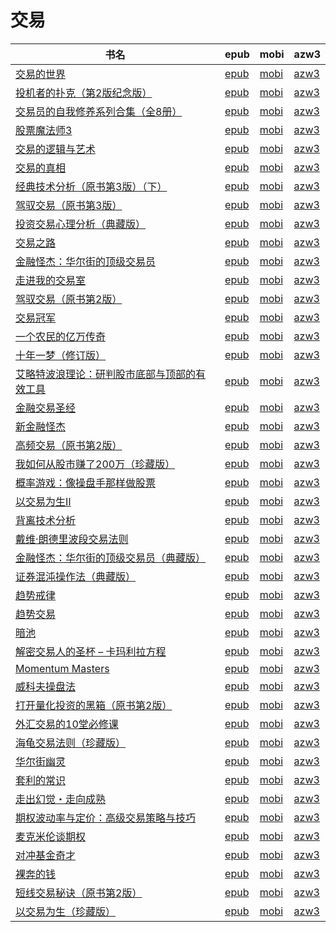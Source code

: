 # 交易

| 书名 | epub | mobi | azw3 |
| --- | --- | --- | --- |
| [交易的世界](http://ct.dalanmei.com/f/31084289-771232142-ab222f) | [epub](http://ct.dalanmei.com/f/31084289-771232142-ab222f) | [mobi](http://ct.dalanmei.com/f/31084289-771247204-2097e6) | [azw3](http://ct.dalanmei.com/f/31084289-771240225-da7feb) |
| [投机者的扑克（第2版纪念版）](http://ct.dalanmei.com/f/31084289-771230023-018fff) | [epub](http://ct.dalanmei.com/f/31084289-771230023-018fff) | [mobi](http://ct.dalanmei.com/f/31084289-771241395-bd2143) | [azw3](http://ct.dalanmei.com/f/31084289-771233584-aac639) |
| [交易员的自我修养系列合集（全8册）](http://ct.dalanmei.com/f/31084289-771230069-44a42a) | [epub](http://ct.dalanmei.com/f/31084289-771230069-44a42a) | [mobi](http://ct.dalanmei.com/f/31084289-771241450-056873) | [azw3](http://ct.dalanmei.com/f/31084289-771233651-efd80f) |
| [股票魔法师3](http://ct.dalanmei.com/f/31084289-570178595-7b235f) | [epub](http://ct.dalanmei.com/f/31084289-570178595-7b235f) | [mobi](http://ct.dalanmei.com/f/31084289-570304577-3405c6) | [azw3](http://ct.dalanmei.com/f/31084289-570376018-7c7dad) |
| [交易的逻辑与艺术](http://ct.dalanmei.com/f/31084289-570150705-0a3239) | [epub](http://ct.dalanmei.com/f/31084289-570150705-0a3239) | [mobi](http://ct.dalanmei.com/f/31084289-570357687-ceb25c) | [azw3](http://ct.dalanmei.com/f/31084289-571405806-be432a) |
| [交易的真相](http://ct.dalanmei.com/f/31084289-570153441-6c92bf) | [epub](http://ct.dalanmei.com/f/31084289-570153441-6c92bf) | [mobi](http://ct.dalanmei.com/f/31084289-570357920-038de9) | [azw3](http://ct.dalanmei.com/f/31084289-571406265-01127d) |
| [经典技术分析（原书第3版）（下）](http://ct.dalanmei.com/f/31084289-569464217-9b31e7) | [epub](http://ct.dalanmei.com/f/31084289-569464217-9b31e7) | [mobi](http://ct.dalanmei.com/f/31084289-570242357-121166) | [azw3](http://ct.dalanmei.com/f/31084289-571420069-93c496) |
| [驾驭交易（原书第3版）](http://ct.dalanmei.com/f/31084289-571732165-faaa55) | [epub](http://ct.dalanmei.com/f/31084289-571732165-faaa55) | [mobi](http://ct.dalanmei.com/f/31084289-572019008-3cc0c3) | [azw3](http://ct.dalanmei.com/f/31084289-572083712-db9568) |
| [投资交易心理分析（典藏版）](http://ct.dalanmei.com/f/31084289-571731395-ba19df) | [epub](http://ct.dalanmei.com/f/31084289-571731395-ba19df) | [mobi](http://ct.dalanmei.com/f/31084289-572065327-77ac59) | [azw3](http://ct.dalanmei.com/f/31084289-572085204-14c49c) |
| [交易之路](http://ct.dalanmei.com/f/31084289-571652891-691c6d) | [epub](http://ct.dalanmei.com/f/31084289-571652891-691c6d) | [mobi](http://ct.dalanmei.com/f/31084289-572117466-1979e1) | [azw3](http://ct.dalanmei.com/f/31084289-572179913-ff3132) |
| [金融怪杰：华尔街的顶级交易员](http://ct.dalanmei.com/f/31084289-571646911-1d526f) | [epub](http://ct.dalanmei.com/f/31084289-571646911-1d526f) | [mobi](http://ct.dalanmei.com/f/31084289-572120331-8124a9) | [azw3](http://ct.dalanmei.com/f/31084289-572180647-6439bd) |
| [走进我的交易室](http://ct.dalanmei.com/f/31084289-571640630-4e20a5) | [epub](http://ct.dalanmei.com/f/31084289-571640630-4e20a5) | [mobi](http://ct.dalanmei.com/f/31084289-572120584-9b8932) | [azw3](http://ct.dalanmei.com/f/31084289-572180962-a5834d) |
| [驾驭交易（原书第2版）](http://ct.dalanmei.com/f/31084289-571639092-0cbf62) | [epub](http://ct.dalanmei.com/f/31084289-571639092-0cbf62) | [mobi](http://ct.dalanmei.com/f/31084289-572120724-891f38) | [azw3](http://ct.dalanmei.com/f/31084289-572181341-8e52b4) |
| [交易冠军](http://ct.dalanmei.com/f/31084289-571625672-d1338d) | [epub](http://ct.dalanmei.com/f/31084289-571625672-d1338d) | [mobi](http://ct.dalanmei.com/f/31084289-572129953-3fbfbe) | [azw3](http://ct.dalanmei.com/f/31084289-572189883-878e88) |
| [一个农民的亿万传奇](http://ct.dalanmei.com/f/31084289-571622438-2bd416) | [epub](http://ct.dalanmei.com/f/31084289-571622438-2bd416) | [mobi](http://ct.dalanmei.com/f/31084289-572131674-2069ce) | [azw3](http://ct.dalanmei.com/f/31084289-572192340-9aec14) |
| [十年一梦（修订版）](http://ct.dalanmei.com/f/31084289-571528031-4cc200) | [epub](http://ct.dalanmei.com/f/31084289-571528031-4cc200) | [mobi](http://ct.dalanmei.com/f/31084289-571792983-117387) | [azw3](http://ct.dalanmei.com/f/31084289-572194052-a43437) |
| [艾略特波浪理论：研判股市底部与顶部的有效工具](http://ct.dalanmei.com/f/31084289-571529264-aa4d86) | [epub](http://ct.dalanmei.com/f/31084289-571529264-aa4d86) | [mobi](http://ct.dalanmei.com/f/31084289-571793864-a31818) | [azw3](http://ct.dalanmei.com/f/31084289-572194455-5d9ef6) |
| [金融交易圣经](http://ct.dalanmei.com/f/31084289-571531998-efcb19) | [epub](http://ct.dalanmei.com/f/31084289-571531998-efcb19) | [mobi](http://ct.dalanmei.com/f/31084289-571800776-7a05b9) | [azw3](http://ct.dalanmei.com/f/31084289-572195033-907d33) |
| [新金融怪杰](http://ct.dalanmei.com/f/31084289-571532960-f6b0cc) | [epub](http://ct.dalanmei.com/f/31084289-571532960-f6b0cc) | [mobi](http://ct.dalanmei.com/f/31084289-571802800-62ff8a) | [azw3](http://ct.dalanmei.com/f/31084289-572195146-a5b4bd) |
| [高频交易（原书第2版）](http://ct.dalanmei.com/f/31084289-571538775-0bb05c) | [epub](http://ct.dalanmei.com/f/31084289-571538775-0bb05c) | [mobi](http://ct.dalanmei.com/f/31084289-571806929-e4c2ce) | [azw3](http://ct.dalanmei.com/f/31084289-572195971-a378de) |
| [我如何从股市赚了200万（珍藏版）](http://ct.dalanmei.com/f/31084289-571542284-b833d8) | [epub](http://ct.dalanmei.com/f/31084289-571542284-b833d8) | [mobi](http://ct.dalanmei.com/f/31084289-571811807-dca6e7) | [azw3](http://ct.dalanmei.com/f/31084289-572196437-f2c870) |
| [概率游戏：像操盘手那样做股票](http://ct.dalanmei.com/f/31084289-571544997-7a906e) | [epub](http://ct.dalanmei.com/f/31084289-571544997-7a906e) | [mobi](http://ct.dalanmei.com/f/31084289-571815154-56b1da) | [azw3](http://ct.dalanmei.com/f/31084289-572197744-fbf46b) |
| [以交易为生Ⅱ](http://ct.dalanmei.com/f/31084289-571548832-065c79) | [epub](http://ct.dalanmei.com/f/31084289-571548832-065c79) | [mobi](http://ct.dalanmei.com/f/31084289-571821001-154448) | [azw3](http://ct.dalanmei.com/f/31084289-572199481-e31322) |
| [背离技术分析](http://ct.dalanmei.com/f/31084289-571551588-efe318) | [epub](http://ct.dalanmei.com/f/31084289-571551588-efe318) | [mobi](http://ct.dalanmei.com/f/31084289-571876547-2f93c2) | [azw3](http://ct.dalanmei.com/f/31084289-572202250-71c006) |
| [戴维·朗德里波段交易法则](http://ct.dalanmei.com/f/31084289-571553685-952638) | [epub](http://ct.dalanmei.com/f/31084289-571553685-952638) | [mobi](http://ct.dalanmei.com/f/31084289-571887873-4e4249) | [azw3](http://ct.dalanmei.com/f/31084289-572202841-72c089) |
| [金融怪杰：华尔街的顶级交易员（典藏版）](http://ct.dalanmei.com/f/31084289-571555698-0992f3) | [epub](http://ct.dalanmei.com/f/31084289-571555698-0992f3) | [mobi](http://ct.dalanmei.com/f/31084289-571909185-64e76b) | [azw3](http://ct.dalanmei.com/f/31084289-572203156-202fe5) |
| [证券混沌操作法（典藏版）](http://ct.dalanmei.com/f/31084289-571555950-bb13ad) | [epub](http://ct.dalanmei.com/f/31084289-571555950-bb13ad) | [mobi](http://ct.dalanmei.com/f/31084289-571911351-c5f1c3) | [azw3](http://ct.dalanmei.com/f/31084289-572203278-e71902) |
| [趋势戒律](http://ct.dalanmei.com/f/31084289-571532928-1e674c) | [epub](http://ct.dalanmei.com/f/31084289-571532928-1e674c) | [mobi](http://ct.dalanmei.com/f/31084289-571802390-32cdc3) | [azw3](http://ct.dalanmei.com/f/31084289-571989730-30b28b) |
| [趋势交易](http://ct.dalanmei.com/f/31084289-571551831-4e2be5) | [epub](http://ct.dalanmei.com/f/31084289-571551831-4e2be5) | [mobi](http://ct.dalanmei.com/f/31084289-571878834-5c4cd7) | [azw3](http://ct.dalanmei.com/f/31084289-572069016-b34db0) |
| [暗池](http://ct.dalanmei.com/f/31084289-571562476-60fc70) | [epub](http://ct.dalanmei.com/f/31084289-571562476-60fc70) | [mobi](http://ct.dalanmei.com/f/31084289-572009308-3cdfbb) | [azw3](http://ct.dalanmei.com/f/31084289-571841130-4c1438) |
| [解密交易人的圣杯 &#8211; 卡玛利拉方程](http://ct.dalanmei.com/f/31084289-571584921-31e775) | [epub](http://ct.dalanmei.com/f/31084289-571584921-31e775) | [mobi](http://ct.dalanmei.com/f/31084289-571733577-8169df) | [azw3](http://ct.dalanmei.com/f/31084289-571849812-760782) |
| [Momentum Masters](http://ct.dalanmei.com/f/31084289-571582723-489d2d) | [epub](http://ct.dalanmei.com/f/31084289-571582723-489d2d) | [mobi](http://ct.dalanmei.com/f/31084289-571736371-ed5852) | [azw3](http://ct.dalanmei.com/f/31084289-571856523-fcfc2c) |
| [威科夫操盘法](http://ct.dalanmei.com/f/31084289-571502564-7281f6) | [epub](http://ct.dalanmei.com/f/31084289-571502564-7281f6) | [mobi](http://ct.dalanmei.com/f/31084289-571775476-ea1484) | [azw3](http://ct.dalanmei.com/f/31084289-571875668-279fe2) |
| [打开量化投资的黑箱（原书第2版）](http://ct.dalanmei.com/f/31084289-571525471-668a88) | [epub](http://ct.dalanmei.com/f/31084289-571525471-668a88) | [mobi](http://ct.dalanmei.com/f/31084289-571780328-a3da8c) | [azw3](http://ct.dalanmei.com/f/31084289-571880209-ed5c28) |
| [外汇交易的10堂必修课](http://ct.dalanmei.com/f/31084289-571525707-edf1ee) | [epub](http://ct.dalanmei.com/f/31084289-571525707-edf1ee) | [mobi](http://ct.dalanmei.com/f/31084289-571780646-40545f) | [azw3](http://ct.dalanmei.com/f/31084289-571880487-a0bcae) |
| [海龟交易法则（珍藏版）](http://ct.dalanmei.com/f/31084289-571526423-107eda) | [epub](http://ct.dalanmei.com/f/31084289-571526423-107eda) | [mobi](http://ct.dalanmei.com/f/31084289-571781227-de8762) | [azw3](http://ct.dalanmei.com/f/31084289-571881197-da686f) |
| [华尔街幽灵](http://ct.dalanmei.com/f/31084289-571451402-372413) | [epub](http://ct.dalanmei.com/f/31084289-571451402-372413) | [mobi](http://ct.dalanmei.com/f/31084289-571785009-282437) | [azw3](http://ct.dalanmei.com/f/31084289-571885330-aab0c7) |
| [套利的常识](None) | [epub](None) | [mobi](None) | [azw3](None) |
| [走出幻觉・走向成熟](None) | [epub](None) | [mobi](None) | [azw3](None) |
| [期权波动率与定价：高级交易策略与技巧](http://ct.dalanmei.com/f/31084289-571452765-ac3096) | [epub](http://ct.dalanmei.com/f/31084289-571452765-ac3096) | [mobi](http://ct.dalanmei.com/f/31084289-571786602-b0f2c9) | [azw3](http://ct.dalanmei.com/f/31084289-571885831-fed610) |
| [麦克米伦谈期权](http://ct.dalanmei.com/f/31084289-571453171-0c1b87) | [epub](http://ct.dalanmei.com/f/31084289-571453171-0c1b87) | [mobi](http://ct.dalanmei.com/f/31084289-571786897-382c32) | [azw3](http://ct.dalanmei.com/f/31084289-571886028-cddede) |
| [对冲基金奇才](http://ct.dalanmei.com/f/31084289-571453176-a814bb) | [epub](http://ct.dalanmei.com/f/31084289-571453176-a814bb) | [mobi](http://ct.dalanmei.com/f/31084289-571786899-7d453d) | [azw3](http://ct.dalanmei.com/f/31084289-571886031-1db05f) |
| [裸奔的钱](http://ct.dalanmei.com/f/31084289-571453679-b00460) | [epub](http://ct.dalanmei.com/f/31084289-571453679-b00460) | [mobi](http://ct.dalanmei.com/f/31084289-571787275-39ccab) | [azw3](http://ct.dalanmei.com/f/31084289-571886983-553646) |
| [短线交易秘诀（原书第2版）](http://ct.dalanmei.com/f/31084289-571457215-3c9ffb) | [epub](http://ct.dalanmei.com/f/31084289-571457215-3c9ffb) | [mobi](http://ct.dalanmei.com/f/31084289-571790115-1b18c1) | [azw3](http://ct.dalanmei.com/f/31084289-571895678-39535d) |
| [以交易为生（珍藏版）](http://ct.dalanmei.com/f/31084289-571457387-9957d0) | [epub](http://ct.dalanmei.com/f/31084289-571457387-9957d0) | [mobi](http://ct.dalanmei.com/f/31084289-571790452-317b9c) | [azw3](http://ct.dalanmei.com/f/31084289-571896493-569bcc) |
